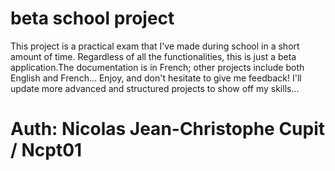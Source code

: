 # beta school project
This project is a practical exam that I've made during school in a short amount of time.
Regardless of all the functionalities, this is just a beta application.The documentation is in French; other projects include both English and French...
Enjoy, and don't hesitate to give me feedback!
I'll update more advanced and structured projects to show off my skills... 

# Auth: Nicolas Jean-Christophe Cupit / Ncpt01
